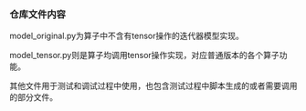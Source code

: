 ### 仓库文件内容

model_original.py为算子中不含有tensor操作的迭代器模型实现。

model_tensor.py则是算子均调用tensor操作实现，对应普通版本的各个算子功能。

其他文件用于测试和调试过程中使用，也包含测试过程中脚本生成的或者需要调用的部分文件。
